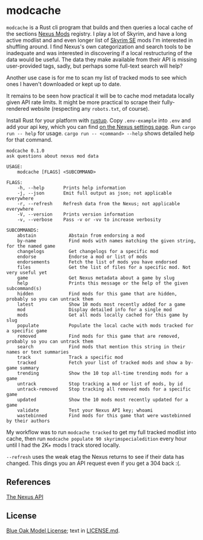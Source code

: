 # modcache

`modcache` is a Rust cli program that builds and then queries a local cache of the sections [Nexus Mods](https://www.nexusmods.com) registry. I play a lot of Skyrim, and have a long active modlist and and even longer list of [Skyrim SE](https://www.nexusmods.com/skyrimspecialedition) mods I'm interested in shuffling around. I find Nexus's own categorization and search tools to be inadequate and was interested in discovering if a local restructuring of the data would be useful. The data they make available from their API is missing user-provided tags, sadly, but perhaps some full-text search will help?

Another use case is for me to scan my list of tracked mods to see which ones I haven't downloaded or kept up to date.

It remains to be seen how practical it will be to cache mod metadata locally given API rate limits. It might be more practical to scrape their fully-rendered website (respecting any `robots.txt`, of course).

Install Rust for your platform with [rustup](https://rustup.rs). Copy `.env-example` into `.env` and add your api key, which you can find [on the Nexus settings page](https://www.nexusmods.com/users/myaccount?tab=api). Run `cargo run -- help` for usage. `cargo run -- <command> --help` shows detailed help for that command.

```text
modcache 0.1.0
ask questions about nexus mod data

USAGE:
    modcache [FLAGS] <SUBCOMMAND>

FLAGS:
    -h, --help       Prints help information
    -j, --json       Emit full output as json; not applicable everywhere
    -r, --refresh    Refresh data from the Nexus; not applicable everywhere
    -V, --version    Prints version information
    -v, --verbose    Pass -v or -vv to increase verbosity

SUBCOMMANDS:
    abstain            Abstain from endorsing a mod
    by-name            Find mods with names matching the given string, for the named game
    changelogs         Get changelogs for a specific mod
    endorse            Endorse a mod or list of mods
    endorsements       Fetch the list of mods you have endorsed
    files              Get the list of files for a specific mod. Not very useful yet
    game               Get Nexus metadata about a game by slug
    help               Prints this message or the help of the given subcommand(s)
    hidden             Find mods for this game that are hidden, probably so you can untrack them
    latest             Show 10 mods most recently added for a game
    mod                Display detailed info for a single mod
    mods               Get all mods locally cached for this game by slug
    populate           Populate the local cache with mods tracked for a specific game
    removed            Find mods for this game that are removed, probably so you can untrack them
    search             Find mods that mention this string in their names or text summaries
    track              Track a specific mod
    tracked            Fetch your list of tracked mods and show a by-game summary
    trending           Show the 10 top all-time trending mods for a game
    untrack            Stop tracking a mod or list of mods, by id
    untrack-removed    Stop tracking all removed mods for a specific game
    updated            Show the 10 mods most recently updated for a game
    validate           Test your Nexus API key; whoami
    wastebinned        Find mods for this game that were wastebinned by their authors
```

My workflow was to run `modcache tracked` to get my full tracked modlist into cache, then run `modcache populate 90 skyrimspecialedition` every hour until I had the 2K+ mods I track stored locally.

`--refresh` uses the weak etag the Nexus returns to see if their data has changed. This dings you an API request even if you get a 304 back :(.

## References

[The Nexus API](https://app.swaggerhub.com/apis-docs/NexusMods/nexus-mods_public_api_params_in_form_data/1.0#/)

## License

[Blue Oak Model License](https://blueoakcouncil.org/license/1.0.0); text in [LICENSE.md](./LICENSE.md).
